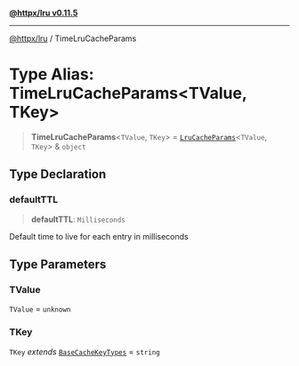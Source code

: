 [**@httpx/lru v0.11.5**](../README.md)

***

[@httpx/lru](../README.md) / TimeLruCacheParams

# Type Alias: TimeLruCacheParams\<TValue, TKey\>

> **TimeLruCacheParams**\<`TValue`, `TKey`\> = [`LruCacheParams`](LruCacheParams.md)\<`TValue`, `TKey`\> & `object`

## Type Declaration

### defaultTTL

> **defaultTTL**: `Milliseconds`

Default time to live for each entry in milliseconds

## Type Parameters

### TValue

`TValue` = `unknown`

### TKey

`TKey` *extends* [`BaseCacheKeyTypes`](BaseCacheKeyTypes.md) = `string`
